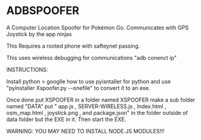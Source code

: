 # ADBSPOOFER
A Computer Location Spoofer for Pokémon Go. Communicates with GPS Joystick by the app ninjas

This Requires a rooted phone with safteynet passing. 

This uses wireless debugging for communications "adb conenct ip"


INSTRUCTIONS:

Install python > googlle how to use pyisntaller for python and use "pyinstaller Xspoofer.py --onefile" to convert it to an exe. 


Once done put XSPOOFER in a  folder named XSPOOFER make a sub folder named "DATA" put " app.js , SERVER-WIRELESS.js , Index.html , osm_map.html , joystick.png , and package.json" in the folder
outside of data folder but the EXE in it. Then start the EXE.


WARNING: YOU MAY NEED TO INSTALL NODE.JS MODULES!!!







